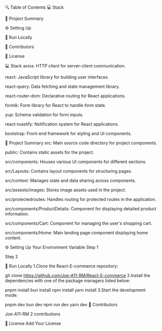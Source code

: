 
   

🔍 Table of Contents
💻 Stack

📝 Project Summary

⚙️ Setting Up

🚀 Run Locally

🙌 Contributors

📄 License

💻 Stack
axios: HTTP client for server-client communication.

react: JavaScript library for building user interfaces.

react-query: Data fetching and state management library.

react-router-dom: Declarative routing for React applications.

formik: Form library for React to handle form state.

yup: Schema validation for form inputs.

react-toastify: Notification system for React applications.

bootstrap: Front-end framework for styling and UI components.

📝 Project Summary
src: Main source code directory for project components.

public: Contains static assets for the project.

src/components: Houses various UI components for different sections.

src/Layouts: Contains layout components for structuring pages.

src/context: Manages state and data sharing across components.

src/assests/images: Stores image assets used in the project.

src/protectedroutes: Handles routing for protected routes in the application.

src/components/ProductDetails: Component for displaying detailed product information.

src/components/Cart: Component for managing the user's shopping cart.

src/components/Home: Main landing page component displaying home content.

⚙️ Setting Up
Your Environment Variable
Step 1

Step 2

🚀 Run Locally
1.Clone the React-E-commerce repository:

git clone https://github.com/Joe-A11-RM/React-E-commerce
2.Install the dependencies with one of the package managers listed below:

pnpm install
bun install
npm install
yarn install
3.Start the development mode:

pnpm dev
bun dev
npm run dev
yarn dev
🙌 Contributors

Joe-A11-RM
2 contributions

📄 License
Add Your License
